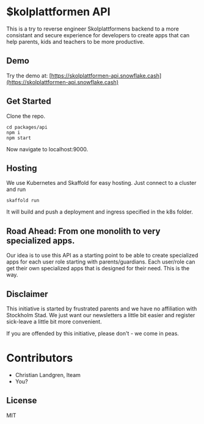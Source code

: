 # $kolplattformen API

This is a try to reverse engineer Skolplattformens backend to a more consistant and secure experience for developers to create apps that can help parents, kids and teachers to be more productive.

## Demo
Try the demo at: [https://skolplattformen-api.snowflake.cash](https://skolplattformen-api.snowflake.cash)

## Get Started
Clone the repo. 

    cd packages/api
    npm i
    npm start
    
Now navigate to localhost:9000.

## Hosting
We use Kubernetes and Skaffold for easy hosting. Just connect to a cluster and run

    skaffold run

It will build and push a deployment and ingress specified in the k8s folder.

## Road Ahead: From one monolith to very specialized apps.
Our idea is to use this API as a starting point to be able to create specialized apps for each user role starting with parents/guardians. Each user/role can get their own specialized apps that is designed for their need. This is the way.

## Disclaimer
This initiative is started by frustrated parents and we have no affiliation with Stockholm Stad. We just want our newsletters a little bit easier and register sick-leave a little bit more convenient.

If you are offended by this initiative, please don't - we come in peas.

# Contributors
- Christian Landgren, Iteam
- You?


## License

MIT
